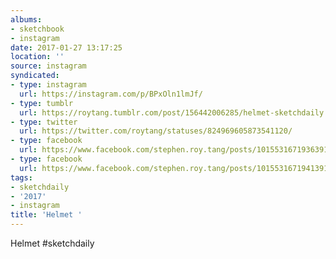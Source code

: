 ```yaml
---
albums:
- sketchbook
- instagram
date: 2017-01-27 13:17:25
location: ''
source: instagram
syndicated:
- type: instagram
  url: https://instagram.com/p/BPxOln1lmJf/
- type: tumblr
  url: https://roytang.tumblr.com/post/156442006285/helmet-sketchdaily
- type: twitter
  url: https://twitter.com/roytang/statuses/824969605873541120/
- type: facebook
  url: https://www.facebook.com/stephen.roy.tang/posts/10155316719363912:0
- type: facebook
  url: https://www.facebook.com/stephen.roy.tang/posts/10155316719413912
tags:
- sketchdaily
- '2017'
- instagram
title: 'Helmet '
---
```


Helmet #sketchdaily